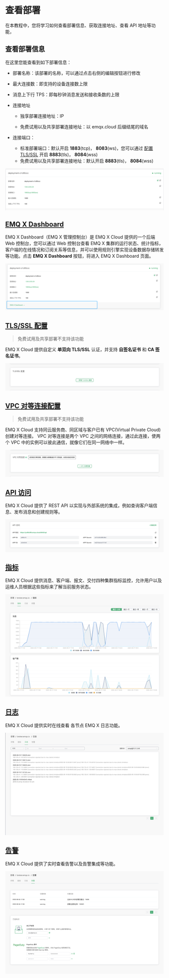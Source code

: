 # 查看部署

在本教程中，您将学习如何查看部署信息、获取连接地址、查看 API 地址等功能，



## 查看部署信息

在这里您能查看到如下部署信息：

* 部署名称：该部署的名称，可以通过点击右侧的编辑按钮进行修改
* 最大连接数：即支持的设备连接数上限
* 消息上下行 TPS：即每秒钟消息发送和接收条数的上限

* 连接地址

  * 独享部署连接地址：IP

  * 免费试用以及共享部署连接地址：以 emqx.cloud 后缀结尾的域名

* 连接端口：

  * 标准部署端口：默认开启 **1883**(tcp)， **8083**(ws)，您可以通过 [配置 TLS/SSL](./tls_ssl.md) 开启 **8883**(tls)， **8084**(wss)
  * 免费试用以及共享部署连接地址：默认开启 **8883**(tls)， **8084**(wss)

![base_info](./_assets/base_info.png)



## [EMQ X Dashboard](./dashboard/README.md)
EMQ X Dashboard（EMQ X 管理控制台）是 EMQ X Cloud 提供的一个后端 Web 控制台，您可以通过 Web 控制台查看 EMQ X 集群的运行状态、统计指标，客户端的在线情况和订阅关系等信息，并可以使用规则引擎实现设备数据存储转发等功能。点击 **EMQ X Dashboard** 按钮，将进入 EMQ X Dashboard 页面。

![base_info](./_assets/emqx_dashboard.png)



## [TLS/SSL 配置](./tls_ssl.md) 

> 免费试用及共享部署不支持该功能

EMQ X Cloud 提供自定义 **单双向 TLS/SSL** 认证，并支持 **自签名证书** 和 **CA 签名证书**。

![base_info](./_assets/tls_info.png)



## [VPC 对等连接配置](./vpc_peering.md)

> 免费试用及共享部署不支持该功能

EMQ X Cloud 支持同云服务商、同区域与客户已有 VPC(Virtual Private Cloud) 创建对等连接。 VPC 对等连接是两个 VPC 之间的网络连接，通过此连接，使两个 VPC 中的实例可以彼此通信，就像它们在同一网络中一样。

![base_info](./_assets/vpc_peering_info.png)



## [API 访问](../api.md)

EMQ X Cloud 提供了 REST API 以实现与外部系统的集成，例如查询客户端信息、发布消息和创建规则等。

![base_info](./_assets/api_info.png)



##  [指标](./metrics.md)

EMQ X Cloud 提供消息、客户端、报文、交付四种集群指标监控，允许用户以及运维人员根据这些指标来了解当前服务状态。

![base_info](./_assets/metrics_info.png)



## [日志](./logs.md)

EMQ X Cloud 提供实时在线查看 各节点 EMQ X 日志功能。

![base_info](./_assets/logs_info.png)



## [告警](./alerts.md)

EMQ X Cloud 提供了实时查看告警以及告警集成等功能。

![base_info](./_assets/alerts_info.png)